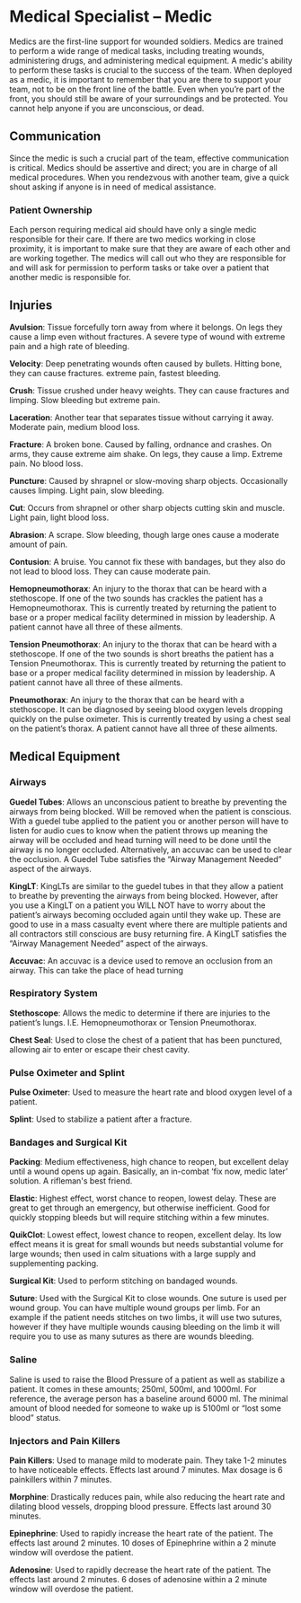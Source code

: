 # Medical Specialist – Medic

Medics are the first-line support for wounded soldiers. Medics are trained to perform a wide range of medical tasks, including treating wounds, administering drugs, and administering medical equipment. A medic's ability to perform these tasks is crucial to the success of the team.
When deployed as a medic, it is important to remember that you are there to support your team, not to be on the front line of the battle. Even when you’re part of the front, you should still be aware of your surroundings and be protected. You cannot help anyone if you are unconscious, or dead.

## Communication

Since the medic is such a crucial part of the team, effective communication is critical. Medics should be assertive and direct; you are in charge of all medical procedures.
When you rendezvous with another team, give a quick shout asking if anyone is in need of medical assistance.

### Patient Ownership

Each person requiring medical aid should have only a single medic responsible for their care. If there are two medics working in close proximity, it is important to make sure that they are aware of each other and are working together. The medics will call out who they are responsible for and will ask for permission to perform tasks or take over a patient that another medic is responsible for.

## Injuries

**Avulsion**: Tissue forcefully torn away from where it belongs. On legs they cause a limp even without fractures. A severe type of wound with extreme pain and a high rate of bleeding.

**Velocity**: Deep penetrating wounds often caused by bullets. Hitting bone, they can cause fractures. extreme pain, fastest bleeding.

**Crush**: Tissue crushed under heavy weights. They can cause fractures and limping. Slow bleeding but extreme pain.

**Laceration**: Another tear that separates tissue without carrying it away. Moderate pain, medium blood loss.

**Fracture**: A broken bone. Caused by falling, ordnance and crashes. On arms, they cause extreme aim shake. On legs, they cause a limp. Extreme pain. No blood loss.

**Puncture**: Caused by shrapnel or slow-moving sharp objects. Occasionally causes limping. Light pain, slow bleeding.

**Cut**: Occurs from shrapnel or other sharp objects cutting skin and muscle. Light pain, light blood loss.

**Abrasion**: A scrape. Slow bleeding, though large ones cause a moderate amount of pain.

**Contusion**: A bruise. You cannot fix these with bandages, but they also do not lead to blood loss. They can cause moderate pain.

**Hemopneumothorax**: An injury to the thorax that can be heard with a stethoscope. If one of the two sounds has crackles the patient has a Hemopneumothorax. This is currently treated by returning the patient to base or a proper medical facility determined in mission by leadership. A patient cannot have all three of these ailments.

**Tension Pneumothorax**: An injury to the thorax that can be heard with a stethoscope. If one of the two sounds is short breaths the patient has a Tension Pneumothorax. This is currently treated by returning the patient to base or a proper medical facility determined in mission by leadership. A patient cannot have all three of these ailments.

**Pneumothorax**: An injury to the thorax that can be heard with a stethoscope. It can be diagnosed by seeing blood oxygen levels dropping quickly on the pulse oximeter. This is currently treated by using a chest seal on the patient’s thorax. A patient cannot have all three of these ailments.

## Medical Equipment

### Airways

**Guedel Tubes**: Allows an unconscious patient to breathe by preventing the airways from being blocked. Will be removed when the patient is conscious. With a guedel tube applied to the patient you or another person will have to listen for audio cues to know when the patient throws up meaning the airway will be occluded and head turning will need to be done until the airway is no longer occluded. Alternatively, an accuvac can be used to clear the occlusion. A Guedel Tube satisfies the “Airway Management Needed” aspect of the airways.

**KingLT**: KingLTs are similar to the guedel tubes in that they allow a patient to breathe by preventing the airways from being blocked. However, after you use a KingLT on a patient you WILL NOT have to worry about the patient’s airways becoming occluded again until they wake up. These are good to use in a mass casualty event where there are multiple patients and all contractors still conscious are busy returning fire. A KingLT satisfies the “Airway Management Needed” aspect of the airways.

**Accuvac**: An accuvac is a device used to remove an occlusion from an airway. This can take the place of head turning

### Respiratory System

**Stethoscope**: Allows the medic to determine if there are injuries to the patient’s lungs. I.E. Hemopneumothorax or Tension Pneumothorax.

**Chest Seal**: Used to close the chest of a patient that has been punctured, allowing air to enter or escape their chest cavity.

### Pulse Oximeter and Splint

**Pulse Oximeter**: Used to measure the heart rate and blood oxygen level of a patient.

**Splint**: Used to stabilize a patient after a fracture.

### Bandages and Surgical Kit

**Packing**: Medium effectiveness, high chance to reopen, but excellent delay until a wound opens up again. Basically, an in-combat ‘fix now, medic later’ solution. A rifleman's best friend.

**Elastic**: Highest effect, worst chance to reopen, lowest delay. These are great to get through an emergency, but otherwise inefficient. Good for quickly stopping bleeds but will require stitching within a few minutes.

**QuikClot**: Lowest effect, lowest chance to reopen, excellent delay. Its low effect means it is great for small wounds but needs substantial volume for large wounds; then used in calm situations with a large supply and supplementing packing.

**Surgical Kit**: Used to perform stitching on bandaged wounds.

**Suture**: Used with the Surgical Kit to close wounds. One suture is used per wound group. You can have multiple wound groups per limb. For an example if the patient needs stitches on two limbs, it will use two sutures, however if they have multiple wounds causing bleeding on the limb it will require you to use as many sutures as there are wounds bleeding.

### Saline

Saline is used to raise the Blood Pressure of a patient as well as stabilize a patient. It comes in these amounts; 250ml, 500ml, and 1000ml. For reference, the average person has a baseline around 6000 ml. The minimal amount of blood needed for someone to wake up is 5100ml or “lost some blood” status.

### Injectors and Pain Killers

**Pain Killers**: Used to manage mild to moderate pain. They take 1-2 minutes to have noticeable effects. Effects last around 7 minutes. Max dosage is 6 painkillers within 7 minutes.

**Morphine**: Drastically reduces pain, while also reducing the heart rate and dilating blood vessels, dropping blood pressure. Effects last around 30 minutes.

**Epinephrine**: Used to rapidly increase the heart rate of the patient. The effects last around 2 minutes. 10 doses of Epinephrine within a 2 minute window will overdose the patient.

**Adenosine**: Used to rapidly decrease the heart rate of the patient. The effects last around 2 minutes. 6 doses of adenosine within a 2 minute window will overdose the patient.
